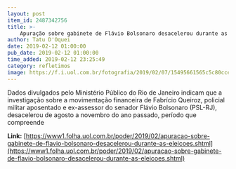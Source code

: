 ```yaml
---
layout: post
item_id: 2487342756
title: >-
    Apuração sobre gabinete de Flávio Bolsonaro desacelerou durante as eleições
author: Tatu D'Oquei
date: 2019-02-12 01:00:00
pub_date: 2019-02-12 01:00:00
time_added: 2019-02-12 23:25:49
category: refletimos
image: https://f.i.uol.com.br/fotografia/2019/02/07/15495661565c5c80ccebf73_1549566156_3x2_rt.jpg
---
```


Dados divulgados pelo Ministério Público do Rio de Janeiro indicam que a investigação sobre a movimentação financeira de Fabrício Queiroz, policial militar aposentado e ex-assessor do senador Flávio Bolsonaro (PSL-RJ), desacelerou de agosto a novembro do ano passado, período que compreende

**Link:** [https://www1.folha.uol.com.br/poder/2019/02/apuracao-sobre-gabinete-de-flavio-bolsonaro-desacelerou-durante-as-eleicoes.shtml](https://www1.folha.uol.com.br/poder/2019/02/apuracao-sobre-gabinete-de-flavio-bolsonaro-desacelerou-durante-as-eleicoes.shtml)

